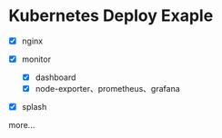 # Kubernetes Deploy Exaple

- [x] nginx
- [x] monitor
	- [x] dashboard
	- [x] node-exporter、prometheus、grafana
- [x] splash


more...

